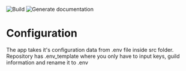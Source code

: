 ![Build](https://github.com/Supsu/raidaudit/workflows/Python%20application/badge.svg?branch=master)
![Generate documentation](https://github.com/Supsu/raidaudit/workflows/Generate%20documentation/badge.svg)
# Configuration

The app takes it's configuration data from .env file inside src folder. Repository has .env_template where you only have to input keys, guild information
and rename it to .env

